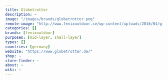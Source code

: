 ```yaml
---
title: Globetrotter
description: ~
image: "/images/brands/globetrotter.png"
remote-image: "http://www.fenixoutdoor.se/wp-content/uploads/2016/04/globetrotter.jpg"
categories: []
brands: [fenixoutdoor]
purposes: [mid-layer, shell-layer]
types: []
countries: [germany]
website: "https://www.globetrotter.de/"
shop: ~
store-finder: ~
about: ~
wiki: ~
---
```

